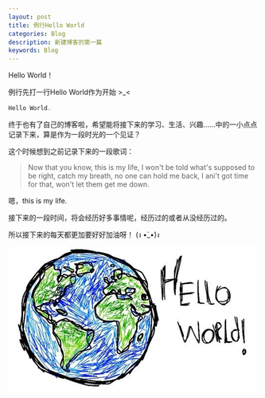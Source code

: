 ```yaml
---
layout: post
title: 例行Hello World
categories: Blog
description: 新建博客的第一篇
keywords: Blog
---
```


Hello World！

<!--more-->

例行先打一行Hello World作为开始 >_<

```C
Hello World.
```

终于也有了自己的博客啦，希望能将接下来的学习、生活、兴趣……中的一小点点记录下来，算是作为一段时光的一个见证？

这个时候想到之前记录下来的一段歌词：

>Now that you know,
>this is my life,
>I won't be told what's supposed to be right,
>catch my breath,
>no one can hold me back,
>I ani't got time for that,
>won't let them get me down.

嗯，this is my life.

接下来的一段时间，将会经历好多事情呢，经历过的或者从没经历过的。

所以接下来的每天都更加要好好加油呀！  (ง •̀_•́)ง 

![Hello World](/images/2018-03-16-HelloWorld/pic2.jpg)